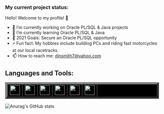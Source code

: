 ### My current project status:

Hello! Welcome to my profile! 🤝

- 🔭 I’m currently working on Oracle PL/SQL & Java projects
- 🌱 I’m currently learning Oracle PL/SQL & Java
- 🥅 2021 Goals: Secure an Oracle PL/SQL opportunity 
- ⚡ Fun fact: My hobbies include building PCs and riding fast motorcycles at our local racetracks.
- 📫 How to reach me: djnsmith7@yahoo.com

## Languages and Tools:

<table border=7 bgcolor='black'>
      <tr>
        <td><img height="32" width="32" src="https://cdn.jsdelivr.net/npm/simple-icons@v4/icons/oracle.svg" />
        <td><img height="32" width="32" src="https://cdn.jsdelivr.net/npm/simple-icons@v4/icons/java.svg" />
        <td><img height="32" width="32" src="https://cdn.jsdelivr.net/npm/simple-icons@v4/icons/eclipseide.svg" />
        <td><img height="32" width="32" src="https://cdn.jsdelivr.net/npm/simple-icons@v4/icons/visualstudiocode.svg" />
        <td><img height="32" width="32" src="https://cdn.jsdelivr.net/npm/simple-icons@v4/icons/microsoftoffice.svg" />
        <td><img height="32" width="32" src="https://cdn.jsdelivr.net/npm/simple-icons@v4/icons/googlesheets.svg" />
      </tr>
</table>
  
![Anurag's GitHub stats](https://github-readme-stats.vercel.app/api?username=djnsmith7&theme=tokyonight&show_icons=true)
